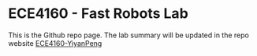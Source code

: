 # ECE4160 - Fast Robots Lab

This is the Github repo page. The lab summary will be updated in the repo website [ECE4160-YiyanPeng](https://666harrypeng.github.io/)

